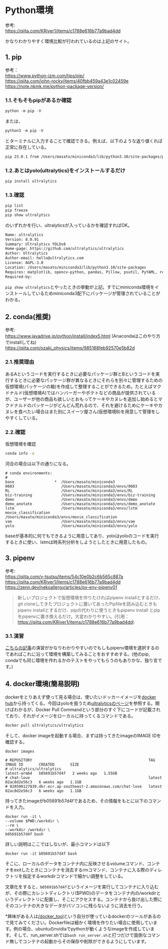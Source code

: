 # Python環境
参考: \
https://qiita.com/KRiver1/items/c1788e616b77a9bad4dd

かなりわかりやすく環境比較が行われているのは上記のサイト。
## 1. pip

参考：\
https://www.python-izm.com/tips/pip/ \
https://qiita.com/john-rocky/items/40fbb459a43e1c02459e \
https://note.nkmk.me/python-package-version/

### 1.1.そもそもpipがあるか確認
```python
python -m pip -V
```
または、
```python
python3 -m pip -V
```
とターミナルに入力することで確認できる。例えば、以下のような返り値くれば正常に存在している。

```zsh
pip 23.0.1 from /Users/masato/miniconda3/lib/python3.10/site-packages/pip (python 3.10)
```

### 1.2.あとはyolo(ultralytics)をインストールするだけ
```zsh
pip install ultralytics
```
### 1.3.確認
```zsh
pip list
pip freeze
pip show ultralytics
```
のいずれかを行い、ultralyticsが入っているかを確認すればOK。
```zsh
Name: ultralytics
Version: 8.0.91
Summary: Ultralytics YOLOv8
Home-page: https://github.com/ultralytics/ultralytics
Author: Ultralytics
Author-email: hello@ultralytics.com
License: AGPL-3.0
Location: /Users/masato/miniconda3/lib/python3.10/site-packages
Requires: matplotlib, opencv-python, pandas, Pillow, psutil, PyYAML, requests, scipy, seaborn, sentry-sdk, thop, torch, torchvision, tqdm
Required-by:
```

`pip show ultralytics`とやったときの挙動が上記。すでにminiconda環境をインストールしているためminiconda3配下にパッケージが管理されていることがわかる。

## 2. conda(推奨)
参考: \
https://www.javadrive.jp/python/install/index5.html (Anacondaはこのやり方でinstallしてね)\
https://qiita.com/ozaki_physics/items/985188feb92570e5b82d

### 2.1.推奨理由
あるAというコードを実行するときに必要なパッケージ群とBというコードを実行するときに必要なパッケージ群が異なるときにそれらを別々に管理するための仮想環境(パッケージの箱)を作成して整理することができるため。たとえばマクドナルド(仮想環境A)ではハンバーガーやポテトなどの商品が提供されているが、ユーザーが他の商品も欲しいとおもってケーキやカヌレを追加し始めるとマクドナルドのパッケージがどんどん荒れるので、それを避けるためにケーキやカヌレを食べたい場合はまた別にスイーツ屋さん(仮想環境B)を用意して管理をしやすくしている。

### 2.2.確認
仮想環境を確認
```zsh
conda info -e
```
河合の場合は以下の通りになる。

```
# conda environments:
#
base                  *  /Users/masato/miniconda3
0603                     /Users/masato/miniconda3/envs/0603
RL                       /Users/masato/miniconda3/envs/RL
biz-training             /Users/masato/miniconda3/envs/biz-training
demo                     /Users/masato/miniconda3/envs/demo
demo_anotate             /Users/masato/miniconda3/envs/demo_anotate
lstm                     /Users/masato/miniconda3/envs/lstm
movie_classification     /Users/masato/miniconda3/envs/movie_classification
vae                      /Users/masato/miniconda3/envs/vae
yolo                     /Users/masato/miniconda3/envs/yolo
```

baseが基本的に何でもできるように用意してあり、yoloはyoloのコードを実行するときに使い、lstmは時系列分析をしようとしたときに用意したもの。

## 3. pipenv
参考: \
https://qiita.com/y-tsutsu/items/54c10e0b2c6b565c887a \
https://qiita.com/KRiver1/items/c1788e616b77a9bad4dd \
https://zenn.dev/nekoallergy/articles/py-env-pipenv01

>新しいプロジェクトで仮想環境を作りたければpipenv installとするだけ、git cloneしてきたプロジェクトに置いてあったPipfileを読み込むときもpipenv installとするだけ、pipの代わりに使うときもpipenv install <package-name>とpipをpipenvに置き換えるだけ。大変わかりやすい。(引用：https://qiita.com/KRiver1/items/c1788e616b77a9bad4dd)

### 3.1.演習
[こちらの記事](https://zenn.dev/nekoallergy/articles/py-env-pipenv01)の演習がかなりわかりやすいのでもしもpipenv環境を選択するのであればこれに沿って環境を構築してみることをおすすめする。(他のpip, condaでも同じ環境を作れるかのテストをやってもらうのもありかな、独り言です。)

## 4. docker環境(簡易説明)

dockerをとりあえず使って見る場合は、使いたいドッカーイメージを[docker hub](https://hub.docker.com/)から持ってくる。今回はyoloを扱うため[ultralyticsのページ](https://hub.docker.com/r/ultralytics/ultralytics)を参照する。開けばわかるが、Docker Pull Commandという部分のすぐ下にコードが記載されており、それがイメージをローカルに持ってくるコマンドである。

```bash
docker pull ultralytics/ultralytics
```

そして、docker imageを起動する場合、まずは持ってきたimageのIMAGE IDを確認する。
```
docker images

# REPOSITORY                                                    TAG            IMAGE ID       CREATED       SIZE
# ultralytics/ultralytics                                       latest-arm64   b05691b57d4f   2 weeks ago   1.55GB
# chat-love                                                     latest         02ac8d2e56c3   6 weeks ago   1.1GB
# 928590127839.dkr.ecr.ap-southeast-2.amazonaws.com/chat-love   latest         02ac8d2e56c3   6 weeks ago   1.1GB
```
持ってきたimageがb05691b57d4fであるため、その情報をもとに以下のコマンドを入力。

```
docker run -it \
--volume $PWD:/workdir \
--rm \
--workdir /workdir \
b05691b57d4f bash
```

詳しい説明はここではしないが、最小コマンドは以下
```
docker run -it b05691b57d4f bash
```
そこに、ローカルのデータをコンテナ内に反映させるvolumeコマンド、コンテナをexitしたときにコンテナを消去するrmコマンド、コンテナに入る際のディレクトリを指定するworkdirコマンドで細かい調整をしている。

文章化をすると、`b05691b57d4f`というイメージを実行してコンテナに入り込むが、その際にカレントディレクトリ($PWD)のデータをコンテナ内の/workdirというディレクトリに配置し、そこにアクセスする。コンテナから抜け出した際にそのコンテナの大きなデータがパソコンに残らないように消去を行う。

*興味がある人は[/docker_tool](https://github.com/kawai-lmd/Delta/tree/main/docker_tool)という自分が使っているdockerのツールがあるので見てみてください。Dockerfileは細かく環境を作りたい場合に使用しています。例の場合、ubuntuのnvidiaでpythonが動くようなimageを作成しています。そして、run_server.shでは`bash run_server.sh`と打つだけで面倒なコマンド無しでコンテナの起動からその保存や削除ができるようにしています。

<!--
TODO docker環境について金子要請を達成。
1. dockerのありがたいところ
2. dockerをどのように使っているか(主に研究室)
3. dockerの簡易版使用方法
    1. docker build path/to/dockerfile
    2. docker run -it image_name
4. dockerの生成、起動テンプレート
    1. dockerfile
    2. run.sh
5. yolo環境の場合
    1. docker hubからイメージを探し出す
    2. イメージを起動する(コンテナ)
    3. コンテナ内でコードを実行してみる
    4. コンテナを終了する
-->